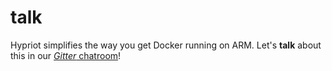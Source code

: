 # talk
Hypriot simplifies the way you get Docker running on ARM. Let's **talk** about this in our [*Gitter* chatroom]( https://gitter.im/hypriot/talk)!

